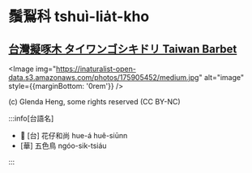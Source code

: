 # 鬚鴷科 tshuì-lia̍t-kho

## [台灣擬啄木 タイワンゴシキドリ Taiwan Barbet](https://ebird.org/species/taibar2)

<Image img="https://inaturalist-open-data.s3.amazonaws.com/photos/175905452/medium.jpg" alt="image" style={{marginBottom: '0rem'}} />

<p className="image-caption">
(c) Glenda Heng, some rights reserved (CC BY-NC)
</p>

:::info[台語名]

- 🎯 [台] 花仔和尚 hue-á huê-siūnn
- [華] 五色鳥 ngóo-sik-tsiáu

:::
